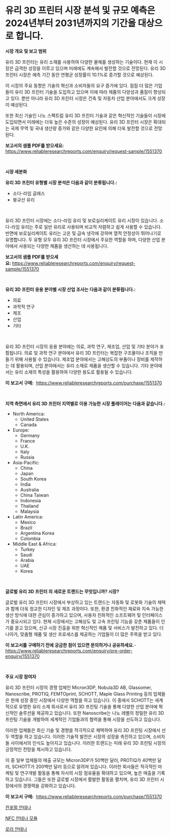 <p><h1>유리 3D 프린터 시장 분석 및 규모 예측은 2024년부터 2031년까지의 기간을 대상으로 합니다.</h1></p><p><strong>시장 개요 및 보고 범위</strong></p>
<p><p>유리 3D 프린터는 유리 소재를 사용하여 다양한 물체를 생성하는 기술이다. 현재 이 시장은 급격한 성장을 이루고 있으며 미래에도 계속해서 발전할 것으로 전망된다. 유리 3D 프린터 시장은 예측 기간 동안 연평균 성장률이 10.1%로 증가할 것으로 예상된다. </p><p>이 시장의 주요 동향은 기술의 혁신과 소비자들의 요구 증가에 있다. 점점 더 많은 기업들이 유리 3D 프린터 기술을 도입하고 있으며 이에 따라 제품의 다양성과 품질이 향상되고 있다. 뿐만 아니라 유리 3D 프린터 시장은 건축 및 자동차 산업 분야에서도 크게 성장이 예상된다. </p><p>또한 최신 기술인 나노 스펙트럼 유리 3D 프린터 기술과 같은 혁신적인 기술들이 시장에 도입되면서 미래에는 더욱 높은 수준의 성장이 예상된다. 유리 3D 프린터 시장은 확대되는 국제 무역 및 국내 생산량 증가와 같은 다양한 요인에 의해 더욱 발전할 것으로 전망된다.</p></p>
<p><strong>보고서의 샘플 PDF를 받으세요:</strong> <a href="https://www.reliableresearchreports.com/enquiry/request-sample/1551370">https://www.reliableresearchreports.com/enquiry/request-sample/1551370</a></p>
<p>&nbsp;</p>
<p><strong>시장 세분화</strong></p>
<p><strong>유리 3D 프린터 유형별 시장 분석은 다음과 같이 분류됩니다.:</strong></p>
<p><ul><li>소다-라임 글래스</li><li>붕규산 유리</li></ul></p>
<p>&nbsp;</p>
<p><p>유리 3D 프린터 시장에는 소다-라임 유리 및 보로실리케이트 유리 시장이 있습니다. 소다-라임 유리는 주로 일반 유리로 사용되며 비교적 저렴하고 쉽게 사용할 수 있습니다. 반면에 보로실리케이트 유리는 고온 및 급속 냉각에 강하며 열적 안정성이 뛰어나기로 유명합니다. 두 유형 모두 유리 3D 프린터 시장에서 주요한 역할을 하며, 다양한 산업 분야에서 사용되는 다양한 제품을 생산하는 데 사용됩니다.</p></p>
<p><strong>보고서의 샘플 PDF를 받으세요:</strong>&nbsp;<a href="https://www.reliableresearchreports.com/enquiry/request-sample/1551370">https://www.reliableresearchreports.com/enquiry/request-sample/1551370</a></p>
<p>&nbsp;</p>
<p><strong> 유리 3D 프린터 응용 분야별 시장 산업 조사는 다음과 같이 분류됩니다.:</strong></p>
<p><ul><li>의료</li><li>과학적 연구</li><li>제조</li><li>산업</li><li>기타</li></ul></p>
<p>&nbsp;</p>
<p><p>유리 3D 프린터 시장의 응용 분야에는 의료, 과학 연구, 제조업, 산업 및 기타 분야가 포함됩니다. 의료 및 과학 연구 분야에서 유리 3D 프린터는 복잡한 구조물이나 조직을 만들기 위해 사용될 수 있습니다. 제조업 분야에서는 고해상도의 부품이나 장비를 제작하는 데 활용되며, 산업 분야에서는 유리 소재로 제품을 생산할 수 있습니다. 기타 분야에서는 유리 소재의 특성을 활용하여 다양한 용도로 활용될 수 있습니다.</p></p>
<p><strong>이 보고서 구매:</strong>&nbsp; <a href="https://www.reliableresearchreports.com/purchase/1551370">https://www.reliableresearchreports.com/purchase/1551370</a></p>
<p>&nbsp;</p>
<p><strong>지역 측면에서 유리 3D 프린터 지역별로 이용 가능한 시장 플레이어는 다음과 같습니다.:</strong></p>
<p><ul>
    <li>
        North America:
        <ul>
            <li>United States</li>
            <li>Canada</li>
        </ul>
    </li>
    <li>
        Europe:
        <ul>
            <li>Germany</li>
            <li>France</li>
            <li>U.K.</li>
            <li>Italy</li>
            <li>Russia</li>
        </ul>
    </li>
    <li>
        Asia-Pacific:
        <ul>
            <li>China</li>
            <li>Japan</li>
            <li>South Korea</li>
            <li>India</li>
            <li>Australia</li>
            <li>China Taiwan</li>
            <li>Indonesia</li>
            <li>Thailand</li>
            <li>Malaysia</li>
        </ul>
    </li>
    <li>
        Latin America:
        <ul>
            <li>Mexico</li>
            <li>Brazil</li>
            <li>Argentina Korea</li>
            <li>Colombia</li>
        </ul>
    </li>
    <li>
        Middle East & Africa:
        <ul>
            <li>Turkey</li>
            <li>Saudi</li>
            <li>Arabia</li>
            <li>UAE</li>
            <li>Korea</li>
        </ul>
    </li>
    </ul></p>
<p>&nbsp;</p>
<p><strong>글로벌 유리 3D 프린터 의 새로운 트렌드는 무엇입니까? 시장?</strong></p>
<p><p>글로벌 유리 3D 프린터 시장에서 부상하고 있는 트렌드는 자동화 및 로봇화 기술의 채택과 함께 더욱 정교한 디자인 및 제조 과정이다. 또한, 환경 친화적인 재료와 지속 가능한 생산 방식에 대한 관심이 증가하고 있으며, 사용자 친화적인 소프트웨어 및 인터페이스가 중요시되고 있다. 현재 시장에서는 고해상도 및 고속 프린팅 기능을 갖춘 제품들이 인기를 끌고 있으며, 신규 시장 진출을 위한 혁신적인 제품 및 서비스가 발전하고 있다. 더 나아가, 맞춤형 제품 및 생산 프로세스를 제공하는 기업들이 더 많은 주목을 받고 있다.</p></p>
<p><strong>이 보고서를 구매하기 전에 궁금한 점이 있으면 문의하거나 공유하세요.</strong>- <a href="https://www.reliableresearchreports.com/enquiry/pre-order-enquiry/1551370">https://www.reliableresearchreports.com/enquiry/pre-order-enquiry/1551370</a></p>
<p>&nbsp;</p>
<p><strong>주요 시장 참여자</strong></p>
<p><p>유리 3D 프린터 시장의 경쟁 업체인 Micron3DP, Nobula3D AB, Glassomer, Nanoscribe, PROTIQ, FEMTOprint, SCHOTT, Maple Glass Printing 등의 업체들은 현재 성장 중인 시장에서 다양한 역할을 하고 있습니다. 이 중에서 SCHOTT는 세계적으로 유명한 유리 소재 회사로서 유리 3D 프린팅 기술을 통해 다양한 산업 분야에 혁신적인 솔루션을 제공하고 있습니다. 또한 Nanoscribe는 나노 레벨의 정밀한 유리 3D 프린팅 기술을 개발하여 세계적인 기업들과의 협력을 통해 시장을 선도하고 있습니다.</p><p>이러한 업체들은 최신 기술 및 경향을 적극적으로 채택하여 유리 3D 프린팅 시장에서 선두 역할을 하고 있습니다. 이러한 기술적 발전은 시장의 성장을 촉진하고 있으며, 소비자들 사이에서의 인식도 높아지고 있습니다. 이러한 트렌드는 미래 유리 3D 프린팅 시장의 긍정적인 전망을 제시하고 있습니다.</p><p>이 중 일부 업체들의 매출 규모는 Micron3DP가 50백만 달러, PROTIQ가 40백만 달러, SCHOTT가 200백만 달러 등으로 알려져 있습니다. 이러한 회사들은 적극적인 마케팅 및 연구개발 활동을 통해 자사의 시장 점유율을 확대하고 있으며, 높은 매출을 기록하고 있습니다. 그들은 또한 글로벌 시장에서 활발한 활동을 펼치며, 유리 3D 프린터 시장에서의 경쟁력을 강화하고 있습니다.</p></p>
<p><strong>이 보고서 구매:</strong>&nbsp;&nbsp;<a href="https://www.reliableresearchreports.com/purchase/1551370">https://www.reliableresearchreports.com/purchase/1551370</a></p>
<p><p><a href="https://github.com/vsn7qpua81q/Market-Research-Report-List-1/blob/main/68595366836.md">컨포멀 안테나</a></p><p><a href="https://github.com/sammyUltyylrich9067856/Market-Research-Report-List-1/blob/main/90251496834.md">NFC 안테나 모듈</a></p><p><a href="https://github.com/trmesnao7959541/Market-Research-Report-List-1/blob/main/94270066835.md">로라 안테나</a></p></p>
